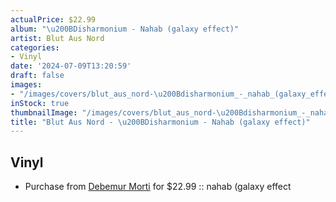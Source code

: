 ```yaml
---
actualPrice: $22.99
album: "\u200BDisharmonium - Nahab (galaxy effect)"
artist: Blut Aus Nord
categories:
- Vinyl
date: '2024-07-09T13:20:59'
draft: false
images:
- "/images/covers/blut_aus_nord-\u200Bdisharmonium_-_nahab_(galaxy_effect).png"
inStock: true
thumbnailImage: "/images/covers/blut_aus_nord-\u200Bdisharmonium_-_nahab_(galaxy_effect)-thumb.png"
title: "Blut Aus Nord - \u200BDisharmonium - Nahab (galaxy effect)"
---
```


## Vinyl
* Purchase from [Debemur Morti](https://debemurmorti.aisamerch.com/item/136634) for $22.99 :: nahab (galaxy effect

